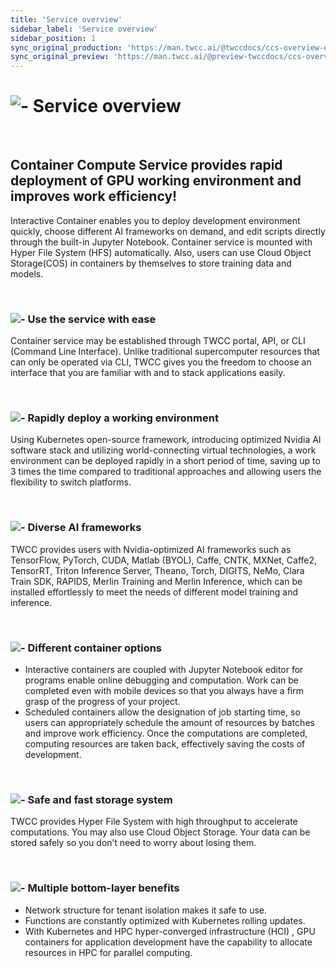 ```yaml
---
title: 'Service overview'
sidebar_label: 'Service overview'
sidebar_position: 1
sync_original_production: 'https://man.twcc.ai/@twccdocs/ccs-overview-en' 
sync_original_preview: 'https://man.twcc.ai/@preview-twccdocs/ccs-overview-en' 
---
```



# ![-](https://cos.twcc.ai/SYS-MANUAL/uploads/upload_0b81080da8a39866cd1e0aa0471e9552.png) Service overview
<!-- <img style={{width:25+'px', height:25+'px'}} src='https://cos.twcc.ai/SYS-MANUAL/uploads/upload_0b81080da8a39866cd1e0aa0471e9552.png' />  -->

<br/>

## Container Compute Service provides rapid deployment of GPU working environment and improves work efficiency!

Interactive Container enables you to deploy development environment quickly, choose different AI frameworks on demand, and edit scripts directly through the built-in Jupyter Notebook. Container service is mounted with Hyper File System (HFS) automatically. Also, users can use Cloud Object Storage(COS) in containers by themselves to store training data and models.

<br/>

### ![-](https://cos.twcc.ai/SYS-MANUAL/uploads/upload_9031b03afa1291f2d95f9dbc60cf2948.png) Use the service with ease

Container service may be established through TWCC portal, API, or CLI (Command Line Interface). Unlike traditional supercomputer resources that can only be operated via CLI, TWCC gives you the freedom to choose an interface that you are familiar with and to stack applications easily.

<!-- <img style={{width:35+'px', height:25+'px'}} src='https://cos.twcc.ai/SYS-MANUAL/uploads/upload_9031b03afa1291f2d95f9dbc60cf2948.png'/>  -->

<br/>

### ![-](https://cos.twcc.ai/SYS-MANUAL/uploads/upload_afd344f9a1b3d0567f83a250da8b8d26.png) Rapidly deploy a working environment

Using Kubernetes open-source framework, introducing optimized Nvidia AI software stack and utilizing world-connecting virtual technologies, a work environment can be deployed rapidly in a short period of time, saving up to 3 times the time compared to traditional approaches and allowing users the flexibility to switch platforms.

<!-- <img style={{width:35+'px', height:25+'px'}} src='https://cos.twcc.ai/SYS-MANUAL/uploads/upload_afd344f9a1b3d0567f83a250da8b8d26.png'/>  -->

<br/>

### ![-](https://cos.twcc.ai/SYS-MANUAL/uploads/upload_d404fdf4e28033ae3c6185c87888ab51.png) Diverse AI frameworks

TWCC provides users with Nvidia-optimized AI frameworks such as TensorFlow, PyTorch, CUDA, Matlab (BYOL), Caffe, CNTK, MXNet, Caffe2, TensorRT, Triton Inference Server, Theano, Torch, DIGITS, NeMo, Clara Train SDK, RAPIDS, Merlin Training and Merlin Inference, which can be installed effortlessly to meet the needs of different model training and inference.

<!-- <img style={{width:35+'px', height:25+'px'}} src='https://cos.twcc.ai/SYS-MANUAL/uploads/upload_d404fdf4e28033ae3c6185c87888ab51.png'/> -->

<br/>

### ![-](https://cos.twcc.ai/SYS-MANUAL/uploads/upload_cb712cc256270388197b36fdb9757d68.png) Different container options

- Interactive containers are coupled with Jupyter Notebook editor for programs enable online debugging and computation. Work can be completed even with mobile devices so that you always have a firm grasp of the progress of your project.
- Scheduled containers allow the designation of job starting time, so users can appropriately schedule the amount of resources by batches and improve work efficiency. Once the computations are completed, computing resources are taken back, effectively saving the costs of development.

<!-- <img style={{width:35+'px', height:25+'px'}} src='https://cos.twcc.ai/SYS-MANUAL/uploads/upload_cb712cc256270388197b36fdb9757d68.png'/>  -->

<br/>

### ![-](https://cos.twcc.ai/SYS-MANUAL/uploads/upload_22d79d4fc2df0425c3f9c9e1e0591396.png) Safe and fast storage system

TWCC provides Hyper File System with high throughput to accelerate computations. You may also use Cloud Object Storage. Your data can be stored safely so you don’t need to worry about losing them.

<!-- <img style={{width:35+'px', height:25+'px'}} src='https://cos.twcc.ai/SYS-MANUAL/uploads/upload_22d79d4fc2df0425c3f9c9e1e0591396.png'/>  -->

<br/>

### ![-](https://cos.twcc.ai/SYS-MANUAL/uploads/upload_b5b69c51d21e91a714e4152465fed59e.png) Multiple bottom-layer benefits

- Network structure for tenant isolation makes it safe to use.
- Functions are constantly optimized with Kubernetes rolling updates.
- With Kubernetes and HPC hyper-converged infrastructure (HCI) , GPU containers for application development have the capability to allocate resources in HPC for parallel computing.

<!-- <img style={{width:35+'px', height:25+'px'}} src='https://cos.twcc.ai/SYS-MANUAL/uploads/upload_b5b69c51d21e91a714e4152465fed59e.png'/>  -->